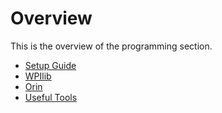 # Overview
This is the overview of the programming section.
+ [Setup Guide](/programming/setup)
+ [WPIlib](/programming/wpilib)
+ [Orin](/programming/orin)
+ [Useful Tools](/programming/useful-tools)
